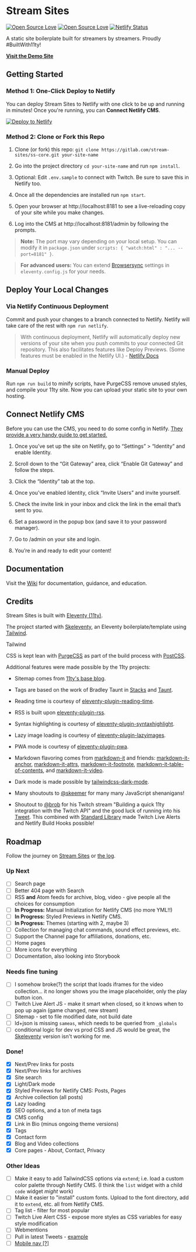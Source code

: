 # Stream Sites

[![Open Source Love](https://badges.frapsoft.com/os/v1/open-source.svg?v=102)](https://github.com/ellerbrock/open-source-badge/) [![Open Source Love](https://badges.frapsoft.com/os/mit/mit.svg?v=102)](https://github.com/ellerbrock/open-source-badge/) [![Netlify Status](https://api.netlify.com/api/v1/badges/f4455669-0ce8-40ea-8ff5-5c31f0aadfa5/deploy-status)](https://app.netlify.com/sites/demo-streamsites/deploys)

A static site boilerplate built for streamers by streamers. Proudly #BuiltWith11ty!

**[Visit the Demo Site](https://demo.streamsites.xyz)**

## Getting Started

### Method 1: One-Click Deploy to Netlify

You can deploy Stream Sites to Netlify with one click to be up and running in minutes! Once you're running, you can **Connect Netlify CMS**.

[![Deploy to Netlify](https://www.netlify.com/img/deploy/button.svg)](https://app.netlify.com/start/deploy)

### Method 2: Clone or Fork this Repo

1. Clone (or fork) this repo: `git clone https://gitlab.com/stream-sites/ss-core.git your-site-name`

2. Go into the project directory `cd your-site-name` and run `npm install`.

3. Optional: Edit `.env.sample` to connect with Twitch. Be sure to save this in Netlify too.

4. Once all the dependencies are installed run `npm start`.

5. Open your browser at http://localhost:8181 to see a live-reloading copy of your site while you make changes.

6. Log into the CMS at http://localhost:8181/admin by following the prompts.

> **Note:** The port may vary depending on your local setup. You can modify it in `package.json` under `scripts: { "watch:html" : "... --port=8181" }`.

> **For advanced users:** You can extend [Browsersync](https://www.browsersync.io/) settings in `eleventy.config.js` for your needs.

## Deploy Your Local Changes

### Via Netlify Continuous Deployment

Commit and push your changes to a branch connected to Netlify. Netlify will take care of the rest with `npm run netlify`.

> With continuous deployment, Netlify will automatically deploy new versions of your site when you push commits to your connected Git repository. This also facilitates features like Deploy Previews. (Some features must be enabled in the Netlify UI.) - [Netlify Docs](https://docs.netlify.com/cli/get-started/#continuous-deployment)

### Manual Deploy

Run `npm run build` to minify scripts, have PurgeCSS remove unused styles, and compile your 11ty site. Now you can upload your static site to your own hosting.

## Connect Netlify CMS

Before you can use the CMS, you need to do some config in Netlify. [They provide a very handy guide to get started.](https://www.netlify.com/docs/identity/)

1. Once you’ve set up the site on Netlify, go to “Settings” > “Identity” and enable Identity.

2. Scroll down to the “Git Gateway” area, click “Enable Git Gateway” and follow the steps.

3. Click the “Identity” tab at the top.

4. Once you’ve enabled Identity, click “Invite Users” and invite yourself.

5. Check the invite link in your inbox and click the link in the email that’s sent to you.

6. Set a password in the popup box (and save it to your password manager).

7. Go to /admin on your site and login.

8. You’re in and ready to edit your content!

## Documentation

Visit the [Wiki](https://gitlab.com/stream-sites/ss-core/-/wikis/home) for documentation, guidance, and education.

## Credits

Stream Sites is built with [Eleventy (11ty)](https://www.11ty.dev/).

The project started with [Skeleventy](https://skeleventy.netlify.com/), an Eleventy boilerplate/template using [Tailwind](https://tailwindcss.com/).

Tailwind

CSS is kept lean with [PurgeCSS](https://www.purgecss.com/) as part of the build process with [PostCSS](https://postcss.org/).

Additional features were made possible by the 11ty projects:

- Sitemap comes from [11ty's base blog](https://github.com/11ty/eleventy-base-blog).

- Tags are based on the work of Bradley Taunt in [Stacks](https://github.com/bradleytaunt/stacks-11ty) and [Taunt](https://github.com/bradleytaunt/eleventy-taunt).

- Reading time is courtesy of [eleventy-plugin-reading-time](https://www.npmjs.com/package/eleventy-plugin-reading-time).

- RSS is built upon [eleventy-plugin-rss](https://www.npmjs.com/package/@11ty/eleventy-plugin-rss).

- Syntax highlighting is courtesy of [eleventy-plugin-syntaxhighlight](https://www.npmjs.com/package/@11ty/eleventy-plugin-syntaxhighlight).

- Lazy image loading is courtesy of [eleventy-plugin-lazyimages](https://www.npmjs.com/package/eleventy-plugin-lazyimages).

- PWA mode is courtesy of [eleventy-plugin-pwa](https://www.npmjs.com/package/eleventy-plugin-pwa).

- Markdown flavoring comes from [markdown-it](https://www.npmjs.com/package/markdown-it) and friends: [markdown-it-anchor](https://www.npmjs.com/package/markdown-it-anchor), [markdown-it-attrs](https://www.npmjs.com/package/markdown-it-attrs), [markdown-it-footnote](https://www.npmjs.com/package/markdown-it-footnote), [markdown-it-table-of-contents](https://www.npmjs.com/package/markdown-it-table-of-contents), and [markdown-it-video](https://www.npmjs.com/package/markdown-it-video).

- Dark mode is made possible by [tailwindcss-dark-mode](https://www.npmjs.com/package/tailwindcss-dark-mode).

- Many shoutouts to [@skeemer](https://github.com/skeemer) for many many JavaScript shenanigans!

- Shoutout to [@brob](https://twitter.com/brob) for his Twitch stream "Building a quick 11ty integration with the Twitch API" and the good luck of running into his [Tweet](https://twitter.com/brob/status/1232016529300037634). This combined with [Standard Library](https://build.stdlib.com/) made Twitch Live Alerts and Netlify Build Hooks possible!

## Roadmap

Follow the journey on [Stream Sites](https://streamsites.xyz) or [the log](https://airtable.com/shryN9sES7sNSBlGs/tblKH3jM73HsOUDBu?backgroundColor=pink&layout=card&blocks=hide).

### Up Next

- [ ] Search page
- [ ] Better 404 page with Search
- [ ] RSS **and** Atom feeds for archive, blog, video - give people all the choices for consumption
- [ ] **In Progress:** Manual Initialization for Netlify CMS (no more YML!!)
- [ ] **In Progress:** Styled Previews in Netlify CMS.
- [ ] **In Progress:** Themes (starting with 2, maybe 3)
- [ ] Collection for managing chat commands, sound effect previews, etc.
- [ ] Support the Channel page for affiliations, donations, etc.
- [ ] Home pages
- [ ] More icons for everything
- [ ] Documentation, also looking into Storybook

### Needs fine tuning
- [ ] I somehow broke(?) the script that loads iframes for the video collection... it no longer shows you the image placeholder, only the play button icon.
- [ ] Twitch Live Alert JS - make it smart when closed, so it knows when to pop up again (game changed, new stream)
- [ ] Sitemap - set <lastmod> to file modified date, not build date
- [ ] ld+json is missing `sameas`, which needs to be queried from  `_globals`
- [ ] conditional logic for dev vs prod CSS and JS would be great, the [Skeleventy](https://github.com/josephdyer/skeleventy/blob/master/site/includes/layouts/default.njk#L14) version isn't working for me.

### Done!

- [x] Next/Prev links for posts
- [x] Next/Prev links for archives
- [x] Site search
- [x] Light/Dark mode
- [x] Styled Previews for Netlify CMS:  Posts, Pages
- [x] Archive collection (all posts)
- [x] Lazy loading
- [x] SEO options, and a ton of meta tags
- [x] CMS config
- [x] Link in Bio (minus ongoing theme versions)
- [x] Tags
- [x] Contact form
- [x] Blog and Video collections
- [x] Core pages - About, Contact, Privacy

### Other Ideas
- [ ] Make it easy to add TailwindCSS options via `extend`; i.e. load a custom color palette through Netlify CMS. (I think the `list` widget with a child `code` widget _might_ work)
- [ ] Make it easier to "install" custom fonts. Upload to the font directory, add it to `extend`, etc. all from Netlify CMS.
- [ ] Tag list - filter for most popular
- [ ] Twitch Live Alert CSS - expose more styles as CSS variables for easy style modification
- [ ] Webmentions
- [ ] Pull in latest Tweets - [example](https://www.d-hagemeier.com/en/articles/embed-twitter/)
- [ ] [Mobile nav [?]](https://github.com/josephdyer/skeleventy/blob/master/site/includes/components/mobile-nav.njk)
